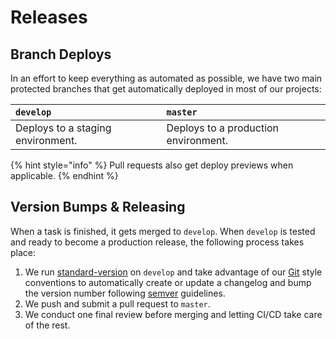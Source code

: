 # Releases

## Branch Deploys

In an effort to keep everything as automated as possible, we have two main protected branches that get automatically deployed in most of our projects:

| `develop` | `master` |
| :--- | :--- |
| Deploys to a staging environment. | Deploys to a production environment. |

{% hint style="info" %}
Pull requests also get deploy previews when applicable.
{% endhint %}

## Version Bumps & Releasing

When a task is finished, it gets merged to `develop`. When `develop` is tested and ready to become a production release, the following process takes place:

1. We run [standard-version](https://github.com/conventional-changelog/standard-version) on `develop` and take advantage of our [Git](../code-style-and-guidelines/git.md) style conventions to automatically create or update a changelog and bump the version number following [semver](https://semver.org) guidelines.
2. We push and submit a pull request  to `master`.
3. We conduct one final review before merging and letting CI/CD take care of the rest.

